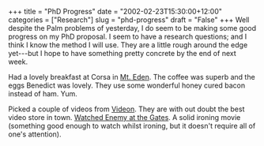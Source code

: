 +++
title = "PhD Progress"
date = "2002-02-23T15:30:00+12:00"
categories = ["Research"]
slug = "phd-progress"
draft = "False"
+++
Well despite the Palm problems of yesterday, I do seem to be making
some good progress on my PhD proposal. I seem to have a research
questions; and I think I know the method I will use. They are a little
rough around the edge yet---but I hope to have something pretty
concrete by the end of next week.

Had a lovely breakfast at Corsa in [Mt.
Eden](https://www.arc.govt.nz/volcanic/mteden.htm). The coffee was
superb and the eggs Benedict was lovely. They use some wonderful
honey cured bacon instead of ham. Yum.

Picked a couple of videos from [Videon](https://www.videon.co.nz/). They
are with out doubt the best video store in town. [Watched Enemy at the
Gates](https://us.imdb.com/Title?0215750). A solid ironing movie
(something good enough to watch whilst ironing, but it doesn't require
all of one's attention).

